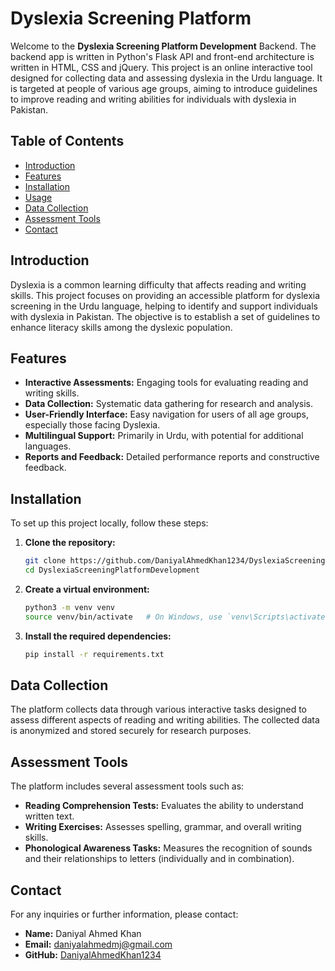 # Dyslexia Screening Platform

Welcome to the **Dyslexia Screening Platform Development** Backend. The backend app is written in Python's Flask API and front-end architecture is written in HTML, CSS and jQuery. This project is an online interactive tool designed for collecting data and assessing dyslexia in the Urdu language. It is targeted at people of various age groups, aiming to introduce guidelines to improve reading and writing abilities for individuals with dyslexia in Pakistan.

## Table of Contents

- [Introduction](#introduction)
- [Features](#features)
- [Installation](#installation)
- [Usage](#usage)
- [Data Collection](#data-collection)
- [Assessment Tools](#assessment-tools)
- [Contact](#contact)

## Introduction

Dyslexia is a common learning difficulty that affects reading and writing skills. This project focuses on providing an accessible platform for dyslexia screening in the Urdu language, helping to identify and support individuals with dyslexia in Pakistan. The objective is to establish a set of guidelines to enhance literacy skills among the dyslexic population.

## Features

- **Interactive Assessments:** Engaging tools for evaluating reading and writing skills.
- **Data Collection:** Systematic data gathering for research and analysis.
- **User-Friendly Interface:** Easy navigation for users of all age groups, especially those facing Dyslexia.
- **Multilingual Support:** Primarily in Urdu, with potential for additional languages.
- **Reports and Feedback:** Detailed performance reports and constructive feedback.

## Installation

To set up this project locally, follow these steps:

1. **Clone the repository:**
   ```bash
   git clone https://github.com/DaniyalAhmedKhan1234/DyslexiaScreeningPlatformDevelopment.git
   cd DyslexiaScreeningPlatformDevelopment
   ```

2. **Create a virtual environment:**
   ```bash
   python3 -m venv venv
   source venv/bin/activate   # On Windows, use `venv\Scripts\activate`
   ```

3. **Install the required dependencies:**
   ```bash
   pip install -r requirements.txt
   ```

## Data Collection

The platform collects data through various interactive tasks designed to assess different aspects of reading and writing abilities. The collected data is anonymized and stored securely for research purposes.

## Assessment Tools

The platform includes several assessment tools such as:

- **Reading Comprehension Tests:** Evaluates the ability to understand written text.
- **Writing Exercises:** Assesses spelling, grammar, and overall writing skills.
- **Phonological Awareness Tasks:** Measures the recognition of sounds and their relationships to letters (individually and in combination).

## Contact

For any inquiries or further information, please contact:

- **Name:** Daniyal Ahmed Khan
- **Email:** daniyalahmedmj@gmail.com
- **GitHub:** [DaniyalAhmedKhan1234](https://github.com/DaniyalAhmedKhan1234)
